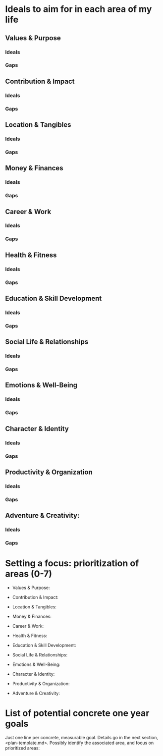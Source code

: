 # Ideals to aim for in each area of my life

## Values & Purpose

### Ideals


### Gaps


## Contribution & Impact

### Ideals


### Gaps


## Location & Tangibles

### Ideals


### Gaps


## Money & Finances

### Ideals


### Gaps


## Career & Work

### Ideals


### Gaps


## Health & Fitness

### Ideals


### Gaps


## Education & Skill Development

### Ideals


### Gaps


## Social Life & Relationships

### Ideals


### Gaps


## Emotions & Well-Being

### Ideals


### Gaps


## Character & Identity

### Ideals


### Gaps


## Productivity & Organization

### Ideals


### Gaps


## Adventure & Creativity:

### Ideals


### Gaps


# Setting a focus: prioritization of areas (0-7)

* Values & Purpose:

* Contribution & Impact:

* Location & Tangibles:

* Money & Finances:

* Career & Work:

* Health & Fitness:

* Education & Skill Development:

* Social Life & Relationships:

* Emotions & Well-Being:

* Character & Identity:

* Productivity & Organization:

* Adventure & Creativity:


# List of potential concrete one year goals

Just one line per concrete, measurable goal. Details go in the next section,
<plan-template.md>. Possibly identify the associated area, and focus on
prioritized areas:
